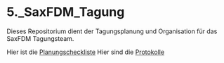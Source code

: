 # 5._SaxFDM_Tagung
Dieses Repositorium dient der Tagungsplanung und Organisation für das SaxFDM Tagungsteam.

Hier ist die [Planungscheckliste]()
Hier sind die [Protokolle]()
